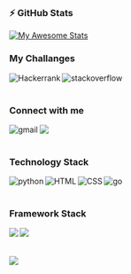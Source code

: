 ### :zap: GitHub Stats
[![My Awesome Stats](https://awesome-github-stats.azurewebsites.net/user-stats/mertcaliskanlnx?cardType=github&theme=tokyonight&Ring=1A19FF)](https://git.io/awesome-stats-card)

### My Challanges

[<img align="left" alt="Hackerrank" src="https://img.shields.io/badge/Hackerrank-white?style=for-the-badge&logo=hackerrank&logoColor=#1ba94c" />][hackerrank]
[<img align="left" alt="stackoverflow" src="https://img.shields.io/badge/Stack_Overflow-orange?style=for-the-badge&logo=stack-overflow&logoColor=black" />][stackoverflow]  

<br> 
<br>   

### Connect with me 

[<img align="left" alt="gmail" src="https://img.shields.io/badge/Gmail-D14836?style=for-the-badge&logo=gmail&logoColor=white" />][gmail]
[<img align="left" src="https://img.shields.io/badge/LinkedIn-0077B5?style=for-the-badge&logo=linkedin&logoColor=white" />][in]  

<br> 
<br>   

### Technology Stack 

<img align="left" alt="python" src="https://img.shields.io/badge/Python-FFD43B?style=for-the-badge&logo=python&logoColor=darkgreen" />
<img align="left" alt="HTML" src="https://img.shields.io/badge/HTML5-E34F26?style=for-the-badge&logo=html5&logoColor=white" />
<img align="left" alt="CSS" src="https://img.shields.io/badge/CSS3-1572B6?style=for-the-badge&logo=css3&logoColor=white" />
<img align="left" alt="go" src="https://img.shields.io/badge/Go-00ADD8?style=for-the-badge&logo=go&logoColor=white" />   
  
<br> 
<br>   

### Framework Stack  

<img align="left" src="https://img.shields.io/badge/DJANGO-REST-ff1709?style=for-the-badge&logo=django&logoColor=white&color=ff1709&labelColor=gray" />
<img align="left" src="https://img.shields.io/badge/Django-092E20?style=for-the-badge&logo=django&logoColor=w" />

<br>
<br>
<br>
  

<img align="center" src="https://github-readme-stats.vercel.app/api/top-langs?username=mertcaliskanlnx&show_icons=true&theme=dark&locale=en&layout=compact"/>


[hackerrank]: https://www.hackerrank.com/mertcaliskan
[stackoverflow]: https://stackoverflow.com/users/16242094/mert-%c3%87al%c4%b1%c5%9fkan
[gmail]: mailto:mertcaliskanlinux@gmail.com
[in]:  https://www.linkedin.com/in/mert%C3%A7al%C4%B1%C5%9Fkanlinux/
